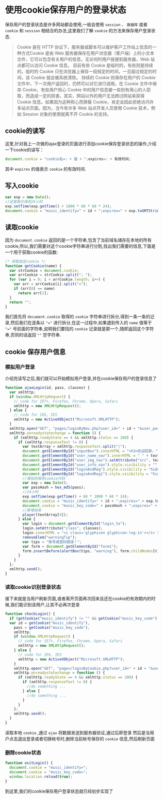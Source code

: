 # 使用cookie保存用户的登录状态

保存用户的登录状态是许多网站都会使用,一般会使用 `session` 、 `数据库` 或者 `cookie` 和 `session` 相结合的办法,这里我们了解 `cookie` 的方法来保存用户登录状态.

> Cookie 是在 HTTP 协议下，服务器或脚本可以维护客户工作站上信息的一种方式Cookie 是由 Web 服务器保存在用户浏览器（客户端）上的小文本文件，它可以包含有关用户的信息。无论何时用户链接到服务器，Web 站点都可以访问 Cookie 信息。
目前有些 Cookie 是临时的，有些则是持续的。临时的 Cookie 只在浏览器上保存一段规定的时间，一旦超过规定的时间，该 Cookie 就会被系统清除。
持续的 Cookie 则保存在用户的 Cookie 文件中，下一次用户返回时，仍然可以对它进行调用。在 Cookie 文件中保存 Cookie，有些用户担心 Cookie 中的用户信息被一些别有用心的人窃取，而造成一定的损害。其实，网站以外的用户无法跨过网站来获得 Cookie 信息。如果因为这种担心而屏蔽 Cookie，肯定会因此拒绝访问许多站点页面。因为，当今有许多 Web 站点开发人员使用 Cookie 技术，例如 Session 对象的使用就离不开 Cookie 的支持。

## cookie的读写

这里,针对我上一次做的ajax登录的页面进行添加cookie保存登录状态的操作,介绍一下cookie的读写：

```js
document.cookie = "cookie名=: + 值 + ";expires=: + 有效时间;
```

其中 `expires` 的值表示 `cookie` 的有效时间.

## 写入cookie

```js
var exp = new Date();
//这里表示保存24小时
exp.setTime(exp.getTime() + 1000 * 60 * 60 * 24); 
document.cookie = "music_identify=" + id + ";expires=" + exp.toGMTString();
```

## 读取cookie

因为 `document.cookie` 返回的是一个字符串,包含了当前域名储存在本地的所有cookie,所以,我们需要对这个cookie字符串进行分割,找出我们需要的信息,下面是一个用于获取cookie的函数:

```js
/* 获取指定cookie */
function getCookie(name) {
  var strCookie = document.cookie;
  var arrCookie = strCookie.split("; ");
  for (var i = 0; i < arrCookie.length; i++) {
    var arr = arrCookie[i].split("=");
    if (arr[0] == name)
      return arr[1];
  }
  return "";
}
```

我们首先将 `document.cookie` 取得的 `cookie` 字符串进行拆分,得到一条一条的记录,然后我们在逐条以 `"="` 进行拆分,在这一过程中,如果遇到传入的 `name` 值等于 `"="` 号前面的字符串,说明我们要找的 `cookie` 记录就是那一个,随即返回这个字符串,否则的话返回 `""` 空字符串.

## cookie 保存用户信息

### 模拟用户登录

介绍完读写之后,我们就可以开始模拟用户登录,并在cookie保存用户的登录信息了

```js
function ajaxLogin(id, pass, classes) {
  var xmlhttp;
  if (window.XMLHttpRequest) {
    // code for IE7+, Firefox, Chrome, Opera, Safari
    xmlhttp = new XMLHttpRequest();
  } else {
    // code for IE6, IE5
    xmlhttp = new ActiveXObject("Microsoft.XMLHTTP");
  }
  xmlhttp.open("GET", "pages/loginByNav.php?user_id=" + id + "&user_pass=" + pass, false);
  xmlhttp.onreadystatechange = function () {
    if (xmlhttp.readyState == 4 && xmlhttp.status == 200) {
      if (xmlhttp.responseText != 0) {
        var textArray = xmlhttp.responseText.split("|");
        document.getElementById("inputBox").innerHTML = "<h3>欢迎回来，" + textArray[1] + "</h3><img class='img-responsive img-circle' src='" + textArray[3] + "'>";
        document.getElementById("user_name_nav").innerHTML = " " + textArray[1] + "，欢迎你！";
        document.getElementById("user_img_nav").setAttribute("src", textArray[3]);
        document.getElementById("user_info_nav").style.visibility = "";
        document.getElementById("loginAndReg").style.visibility = "hidden";
        document.getElementById("loginAndReg1").style.visibility = "hidden";
        //增加的保存cookie代码
        var exp = new Date();
        var passHash = hex_md5(pass);
        //24小时
        exp.setTime(exp.getTime() + 60 * 1000 * 60 * 24);
        document.cookie = "music_identify=" + id + ";expires=" + exp.toGMTString();
        document.cookie = "music_key_code=" + passHash + ";expires=" + exp.toGMTString();
        //新增结束
        player(textArray[4]);
      } else {
        var login = document.getElementById("login_to");
        login.setAttribute("class", classes);
        login.innerHTML = "<i class='glyphicon glyphicon-log-in'></i> 登 录";
        removeElem("warningTip");
        var tips = "账号或密码错误！";
        var form = document.getElementById("form1");
        form.insertBefore(alertBox(tips, "warning"), form.childNodes[0]);
      }
    }
  };
  xmlhttp.send();
}
```

### 读取cookie识别登录状态

接下来就是当用户刷新页面,或者离开页面再次回来且还在cookie的有效期内的时候,我们能识别该用户,让其不必再次登录

```js
function checkLogin() {
  if (getCookie("music_identify") != "" && getCookie("music_key_code") != "") {
  var id = getCookie("music_identify"),
    pass = getCookie("music_key_code"),
    xmlhttp;
    if (window.XMLHttpRequest) {
      // code for IE7+, Firefox, Chrome, Opera, Safari
      xmlhttp = new XMLHttpRequest();
    } else {
      // code for IE6, IE5
      xmlhttp = new ActiveXObject("Microsoft.XMLHTTP");
    }
    xmlhttp.open("GET", "pages/loginByCookie.php?user_id=" + id + "&user_pass=" + pass, false);
    xmlhttp.onreadystatechange = function () {
      if (xmlhttp.readyState == 4 && xmlhttp.status == 200) {
        if (xmlhttp.responseText != 0) {
          //do something ...
        } else {
          //do something ...
        }
      }
    };
    xmlhttp.send();
  }
}
```

读取本地 `cookie` ,通过 `ajax` 将数据发送到服务器验证,通过后即登录
然后是当用户点击退出登录或者切换帐号时,删除当前帐号保存的 `cookie` 信息,然后刷新页面

### 删除cookie状态

```js
function exitLogin() {
  document.cookie = "music_identify=";
  document.cookie = "music_key_code=";
  window.location.reload(true);
}
```

到这里,我们的cookie保存用户登录状态就已经初步实现了
